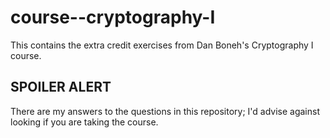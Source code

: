 # course--cryptography-I

This contains the extra credit exercises from Dan Boneh's Cryptography I course.

## SPOILER ALERT
There are my answers to the questions in this repository; I'd advise against looking if you are taking the course.
